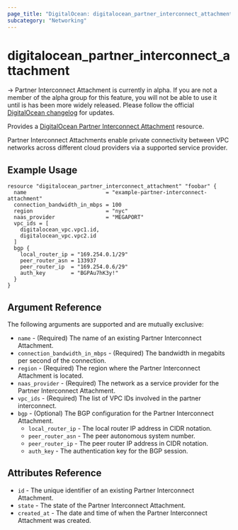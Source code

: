 ```yaml
---
page_title: "DigitalOcean: digitalocean_partner_interconnect_attachment"
subcategory: "Networking"
---
```


# digitalocean_partner_interconnect_attachment

-> Partner Interconnect Attachment is currently in alpha. If you are not a member of the alpha group for this feature, you will not be able to use it until is has been more widely released. Please follow the official [DigitalOcean changelog](https://docs.digitalocean.com/release-notes/) for updates.

Provides a [DigitalOcean Partner Interconnect Attachment](#digitalocean_partner_interconnect_attachment) resource.

Partner Interconnect Attachments enable private connectivity between VPC networks across different cloud providers via a supported service provider.

## Example Usage

```hcl
resource "digitalocean_partner_interconnect_attachment" "foobar" {
  name                         = "example-partner-interconnect-attachment"
  connection_bandwidth_in_mbps = 100
  region                       = "nyc"
  naas_provider                = "MEGAPORT"
  vpc_ids = [
    digitalocean_vpc.vpc1.id,
    digitalocean_vpc.vpc2.id
  ]
  bgp {
    local_router_ip = "169.254.0.1/29"
    peer_router_asn = 133937
    peer_router_ip  = "169.254.0.6/29"
    auth_key        = "BGPAu7hK3y!"
  }
}
```

## Argument Reference

The following arguments are supported and are mutually exclusive:

* `name` - (Required) The name of an existing Partner Interconnect Attachment.
* `connection_bandwidth_in_mbps` - (Required) The bandwidth in megabits per second of the connection.
* `region` - (Required) The region where the Partner Interconnect Attachment is located.
* `naas_provider` - (Required) The network as a service provider for the Partner Interconnect Attachment.
* `vpc_ids` - (Required) The list of VPC IDs involved in the partner interconnect.
* `bgp` - (Optional) The BGP configuration for the Partner Interconnect Attachment.
    * `local_router_ip` - The local router IP address in CIDR notation.
    * `peer_router_asn` - The peer autonomous system number.
    * `peer_router_ip` - The peer router IP address in CIDR notation.
    * `auth_key` - The authentication key for the BGP session.

## Attributes Reference

* `id` - The unique identifier of an existing Partner Interconnect Attachment.
* `state` - The state of the Partner Interconnect Attachment.
* `created_at` - The date and time of when the Partner Interconnect Attachment was created.
